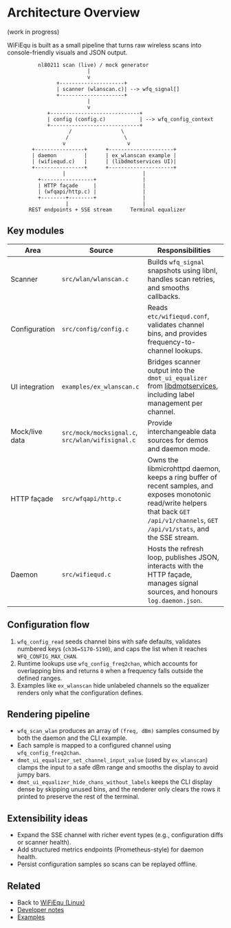 # Architecture Overview

(work in progress)

WiFiEqu is built as a small pipeline that turns raw wireless scans into console-friendly visuals and JSON output.

```
          nl80211 scan (live) / mock generator
                          |
                          v
                +---------------------+
                | scanner (wlanscan.c)| --> wfq_signal[]
                +---------------------+
                          |
                          v
             +-----------------------------+
             | config (config.c)           | --> wfq_config_context
             +-----------------------------+
                    /                \
                   /                  \
                  v                    v
        +----------------+      +---------------------+
        | daemon         |      | ex_wlanscan example |
        | (wifiequd.c)   |      | (libdmotservices UI)|
        +----------------+      +---------------------+
                  |                         |
          +-----------------+               |
          | HTTP façade     |               |
          | (wfqapi/http.c) |               |
          +--------+--------+               |
                   |                        |
       REST endpoints + SSE stream      Terminal equalizer
```

## Key modules

| Area | Source | Responsibilities |
|------|--------|------------------|
| Scanner | `src/wlan/wlanscan.c` | Builds `wfq_signal` snapshots using libnl, handles scan retries, and smooths callbacks. |
| Configuration | `src/config/config.c` | Reads `etc/wifiequd.conf`, validates channel bins, and provides frequency-to-channel lookups. |
| UI integration | `examples/ex_wlanscan.c` | Bridges scanner output into the `dmot_ui_equalizer` from [libdmotservices](../../libdmotservices/README.md), including label management per channel. |
| Mock/live data | `src/mock/mocksignal.c`, `src/wlan/wifisignal.c` | Provide interchangeable data sources for demos and daemon mode. |
| HTTP façade | `src/wfqapi/http.c` | Owns the libmicrohttpd daemon, keeps a ring buffer of recent samples, and exposes monotonic read/write helpers that back `GET /api/v1/channels`, `GET /api/v1/stats`, and the SSE stream. |
| Daemon | `src/wifiequd.c` | Hosts the refresh loop, publishes JSON, interacts with the HTTP façade, manages signal sources, and honours `log.daemon.json`. |

## Configuration flow

1. `wfq_config_read` seeds channel bins with safe defaults, validates numbered keys (`ch36=5170-5190`), and caps the list when it reaches `WFQ_CONFIG_MAX_CHAN`.
2. Runtime lookups use `wfq_config_freq2chan`, which accounts for overlapping bins and returns `0` when a frequency falls outside the defined ranges.
3. Examples like `ex_wlanscan` hide unlabeled channels so the equalizer renders only what the configuration defines.

## Rendering pipeline

- `wfq_scan_wlan` produces an array of `(freq, dBm)` samples consumed by both the daemon and the CLI example.
- Each sample is mapped to a configured channel using `wfq_config_freq2chan`.
- `dmot_ui_equalizer_set_channel_input_value` (used by `ex_wlanscan`) clamps the input to a safe dBm range and smooths the display to avoid jumpy bars.
- `dmot_ui_equalizer_hide_chans_without_labels` keeps the CLI display dense by skipping unused bins, and the renderer only clears the rows it printed to preserve the rest of the terminal.

## Extensibility ideas

- Expand the SSE channel with richer event types (e.g., configuration diffs or scanner health).
- Add structured metrics endpoints (Prometheus-style) for daemon health.
- Persist configuration samples so scans can be replayed offline.

## Related

- Back to [WiFiEqu (Linux)](README.md)
- [Developer notes](NOTES.md)
- [Examples](examples/README.md)
